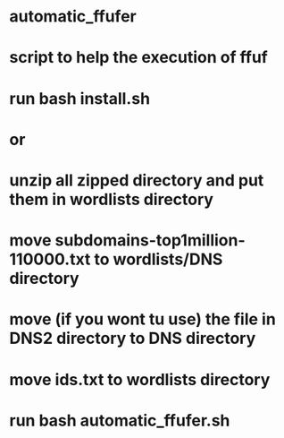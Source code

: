 # automatic_ffufer
# script to help the execution of ffuf 
# run bash install.sh
# or
# unzip all zipped directory and put them in wordlists directory
# move subdomains-top1million-110000.txt to wordlists/DNS directory
# move (if you wont tu use) the file in DNS2 directory to DNS directory
# move ids.txt to wordlists directory
# run bash automatic_ffufer.sh
